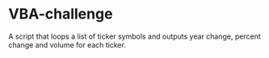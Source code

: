 # VBA-challenge
A script that loops a list of ticker symbols and outputs year change, percent change and volume for each ticker. 
